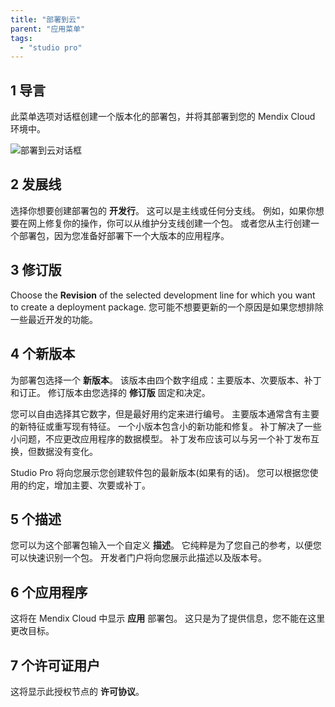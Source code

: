 ```yaml
---
title: "部署到云"
parent: "应用菜单"
tags:
  - "studio pro"
---
```


## 1 导言

此菜单选项对话框创建一个版本化的部署包，并将其部署到您的 Mendix Cloud 环境中。

![部署到云对话框](attachments/app-menu/deploy-to-the-cloud.png)

## 2 发展线

选择你想要创建部署包的 **开发行**。 这可以是主线或任何分支线。 例如，如果你想要在网上修复你的操作，你可以从维护分支线创建一个包。 或者您从主行创建一个部署包，因为您准备好部署下一个大版本的应用程序。

## 3 修订版

Choose the **Revision** of the selected development line for which you want to create a deployment package. 您可能不想要更新的一个原因是如果您想排除一些最近开发的功能。

## 4 个新版本

为部署包选择一个 **新版本**。 该版本由四个数字组成：主要版本、次要版本、补丁和订正。 修订版本由您选择的 **修订版** 固定和决定。

您可以自由选择其它数字，但是最好用约定来进行编号。 主要版本通常含有主要的新特征或重写现有特征。 一个小版本包含小的新功能和修复。 补丁解决了一些小问题，不应更改应用程序的数据模型。 补丁发布应该可以与另一个补丁发布互换，但数据没有变化。

Studio Pro 将向您展示您创建软件包的最新版本(如果有的话)。 您可以根据您使用的约定，增加主要、次要或补丁。

## 5 个描述

您可以为这个部署包输入一个自定义 **描述**。 它纯粹是为了您自己的参考，以便您可以快速识别一个包。 开发者门户将向您展示此描述以及版本号。

## 6 个应用程序

这将在 Mendix Cloud 中显示 **应用** 部署包。 这只是为了提供信息，您不能在这里更改目标。

## 7 个许可证用户

这将显示此授权节点的 **许可协议**。
